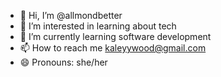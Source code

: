- 👋 Hi, I’m @allmondbetter
- 👀 I’m interested in learning about tech 
- 🌱 I’m currently learning software development 
- 📫 How to reach me kaleyywood@gmail.com
- 😄 Pronouns: she/her

<!---
allmondbetter/allmondbetter is a ✨ special ✨ repository because its `README.md` (this file) appears on your GitHub profile.
You can click the Preview link to take a look at your changes.
--->
